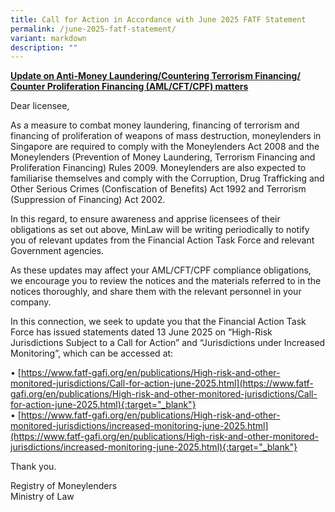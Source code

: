 ```yaml
---
title: Call for Action in Accordance with June 2025 FATF Statement
permalink: /june-2025-fatf-statement/
variant: markdown
description: ""
---
```

**<u>Update on Anti-Money Laundering/Countering Terrorism Financing/ Counter Proliferation Financing (AML/CFT/CPF) matters</u>**

Dear licensee,
 
As a measure to combat money laundering, financing of terrorism and financing of proliferation of weapons of mass destruction, moneylenders in Singapore are required to comply with the Moneylenders Act 2008 and the Moneylenders (Prevention of Money Laundering, Terrorism Financing and Proliferation Financing) Rules 2009.  Moneylenders are also expected to familiarise themselves and comply with the Corruption, Drug Trafficking and Other Serious Crimes (Confiscation of Benefits) Act 1992 and Terrorism (Suppression of Financing) Act 2002.

In this regard, to ensure awareness and apprise licensees of their obligations as set out above, MinLaw will be writing periodically to notify you of relevant updates from the Financial Action Task Force and relevant Government agencies. 

As these updates may affect your AML/CFT/CPF compliance obligations, we encourage you to review the notices and the materials referred to in the notices thoroughly, and share them with the relevant personnel in your company.

In this connection, we seek to update you that the Financial Action Task Force has issued statements dated 13 June 2025 on “High-Risk Jurisdictions Subject to a Call for Action” and “Jurisdictions under Increased Monitoring”, which can be accessed at:

•	[https://www.fatf-gafi.org/en/publications/High-risk-and-other-monitored-jurisdictions/Call-for-action-june-2025.html](https://www.fatf-gafi.org/en/publications/High-risk-and-other-monitored-jurisdictions/Call-for-action-june-2025.html){:target="_blank"}<br>
•	[https://www.fatf-gafi.org/en/publications/High-risk-and-other-monitored-jurisdictions/increased-monitoring-june-2025.html](https://www.fatf-gafi.org/en/publications/High-risk-and-other-monitored-jurisdictions/increased-monitoring-june-2025.html){:target="_blank"}

Thank you.

Registry of Moneylenders<br>Ministry of Law